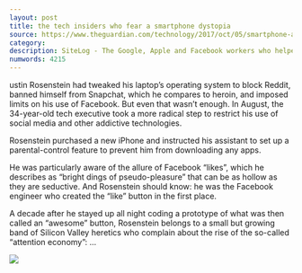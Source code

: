 ```yaml
---
layout: post
title: the tech insiders who fear a smartphone dystopia
source: https://www.theguardian.com/technology/2017/oct/05/smartphone-addiction-silicon-valley-dystopia
category: 
description: SiteLog - The Google, Apple and Facebook workers who helped make technology so addictive are disconnecting themselves from the internet. Paul Lewis reports on the Silicon
numwords: 4215
---
```


ustin Rosenstein had tweaked his laptop’s operating system to block Reddit, banned himself from Snapchat, which he compares to heroin, and imposed limits on his use of Facebook. But even that wasn’t enough. In August, the 34-year-old tech executive took a more radical step to restrict his use of social media and other addictive technologies.

Rosenstein purchased a new iPhone and instructed his assistant to set up a parental-control feature to prevent him from downloading any apps.

He was particularly aware of the allure of Facebook “likes”, which he describes as “bright dings of pseudo-pleasure” that can be as hollow as they are seductive. And Rosenstein should know: he was the Facebook engineer who created the “like” button in the first place.

A decade after he stayed up all night coding a prototype of what was then called an “awesome” button, Rosenstein belongs to a small but growing band of Silicon Valley heretics who complain about the rise of the so-called “attention economy”: ...

![](https://i.guim.co.uk/img/media/6173c04098fd89bea244ccd11da86ebfee3ebec4/900_0_3168_1901/master/3168.jpg?w=1200&h=630&q=55&auto=format&usm=12&fit=crop&crop=faces%2Centropy&bm=normal&ba=bottom%2Cleft&blend64=aHR0cHM6Ly91cGxvYWRzLmd1aW0uY28udWsvMjAxNi8wNS8yNS9vdmVybGF5LWxvZ28tMTIwMC05MF9vcHQucG5n&s=951bca84cec34279ab73a973f584ad3e)
<!--description-->